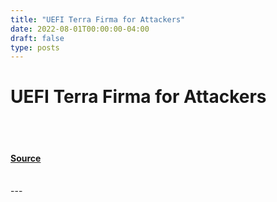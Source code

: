 ```yaml
---
title: "UEFI Terra Firma for Attackers"
date: 2022-08-01T00:00:00-04:00
draft: false
type: posts
---
```

# UEFI Terra Firma for Attackers

<br/>

<br/>


#### [Source](https://insights.sei.cmu.edu/blog/uefi-terra-firma-for-attackers/)

<br/>
---
